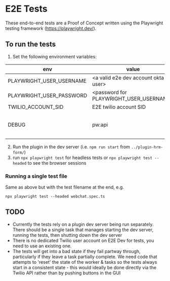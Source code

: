 # E2E Tests
These end-to-end tests are a Proof of Concept written using the Playwright testing framework (https://playwright.dev/).

## To run the tests

1. Set the following environment variables:

| env | value | comment |
|--------------------------|----------------------------|---|
| PLAYWRIGHT_USER_USERNAME | \<a valid e2e dev account okta user\> | |
| PLAYWRIGHT_USER_PASSWORD | \<password for PLAYWRIGHT_USER_USERNAME\> | |
| TWILIO_ACCOUNT_SID       | E2E twilio account SID | |
| DEBUG                    | pw:api | optional, but recommended for useable log output |

2. Run the plugin in the dev server (i.e. `npm run start` from `../plugin-hrm-form/`)
3. run `npx playwright test` for headless tests or `npx playwright test --headed` to see the browser sessions

### Running a single test file

Same as above but with the test filename at the end, e.g.
```shell
npx playwright test --headed webchat.spec.ts
```


## TODO
* Currently the tests rely on a plugin dev server being run separately. There should be a single task that manages starting the dev server, running the tests, then shutting down the dev server
* There is no dedicated Twilio user account on E2E Dev for tests, you need to use an existing one.
* The tests will get into a bad state if they fail partway through, particularly if they leave a task partially complete. We need code that attempts to 'reset' the state of the worker & tasks so the tests always start in a consistent state - this would ideally be done directly via the Twilio API rather than by pushing buttons in the GUI